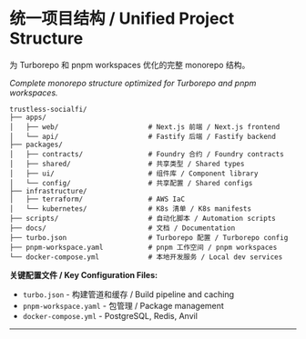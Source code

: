 # 统一项目结构 / Unified Project Structure

为 Turborepo 和 pnpm workspaces 优化的完整 monorepo 结构。

_Complete monorepo structure optimized for Turborepo and pnpm workspaces._

```
trustless-socialfi/
├── apps/
│   ├── web/                      # Next.js 前端 / Next.js frontend
│   └── api/                      # Fastify 后端 / Fastify backend
├── packages/
│   ├── contracts/                # Foundry 合约 / Foundry contracts
│   ├── shared/                   # 共享类型 / Shared types
│   ├── ui/                       # 组件库 / Component library
│   └── config/                   # 共享配置 / Shared configs
├── infrastructure/
│   ├── terraform/                # AWS IaC
│   └── kubernetes/               # K8s 清单 / K8s manifests
├── scripts/                      # 自动化脚本 / Automation scripts
├── docs/                         # 文档 / Documentation
├── turbo.json                    # Turborepo 配置 / Turborepo config
├── pnpm-workspace.yaml           # pnpm 工作空间 / pnpm workspaces
└── docker-compose.yml            # 本地开发服务 / Local dev services
```

**关键配置文件 / Key Configuration Files:**

- `turbo.json` - 构建管道和缓存 / Build pipeline and caching
- `pnpm-workspace.yaml` - 包管理 / Package management
- `docker-compose.yml` - PostgreSQL, Redis, Anvil

---
